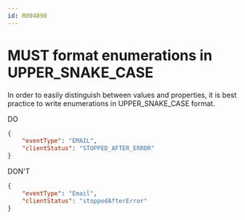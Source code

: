 ```yaml
---
id: R004090
---
```


# MUST format enumerations in UPPER_SNAKE_CASE

In order to easily distinguish between values and properties, it is best practice to write enumerations in UPPER_SNAKE_CASE format.

DO

````json
{
    "eventType": "EMAIL",
    "clientStatus": "STOPPED_AFTER_ERROR"
}
````

DON'T

````json
{
    "eventType": "Email",
    "clientStatus": "stoppedAfterError"
}
````
